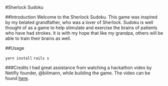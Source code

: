 #Sherlock Sudoku 

##Introduction
Welcome to the Sherlock Sudoku. This game was inspired by my belated grandfather, who was a lover of Sherlock. Sudoku is well thought of as a game to help stimulate and exercise the brains of patients who have had strokes. It is with my hope that like my grandpa, others will be able to train their brains as well. 

##Usage

`yarn install`
`rails s`


###Credits
I had great assistance from watching a hackathon video by Netifly founder, @biilmann, while building the game. The video can be found [here](https://www.youtube.com/watch?v=GytUZLK4kwA).

